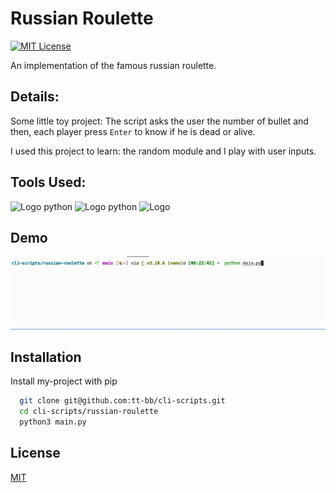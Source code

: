 # Russian Roulette

[![MIT License](https://img.shields.io/badge/License-MIT-success.svg)](https://choosealicense.com/licenses/mit/)

An implementation of the famous russian roulette.

## Details:

Some little toy project: The script asks the user the number of bullet and then, each player press `Enter` to know if he is dead or alive.

I used this project to learn: the random module and I play with user inputs.


## Tools Used:

![Logo python](https://img.shields.io/badge/Python-v3.10.6-success?style=flat&logo=python&logoColor=white)
![Logo python](https://img.shields.io/badge/Random-v3.10.6-success?style=flat&logo=4chan&logoColor=white)
![Logo](https://img.shields.io/badge/VisualStudioCode-v1.71.2-success?style=flat&logo=visual-studio-code&logoColor=white)

## Demo

![Demo Title](russian-roulette.gif)

## Installation

Install my-project with pip

```bash
  git clone git@github.com:tt-bb/cli-scripts.git
  cd cli-scripts/russian-roulette
  python3 main.py
```
    
## License

[MIT](https://choosealicense.com/licenses/mit/)
